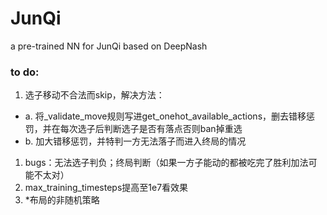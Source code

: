 # JunQi
a pre-trained NN for JunQi based on DeepNash

### to do:
1. 选子移动不合法而skip，解决方法：
- a. 将_validate_move规则写进get_onehot_available_actions，删去错移惩罚，并在每次选子后判断选子是否有落点否则ban掉重选
- b. 加大错移惩罚，并特判一方无法落子而进入终局的情况
1. bugs：无法选子判负；终局判断（如果一方子能动的都被吃完了胜利加法可能不太对）
2. max_training_timesteps提高至1e7看效果
3. *布局的非随机策略